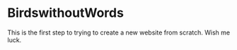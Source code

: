 # BirdswithoutWords
This is the first step to trying to create a new website from scratch. Wish me luck. 
